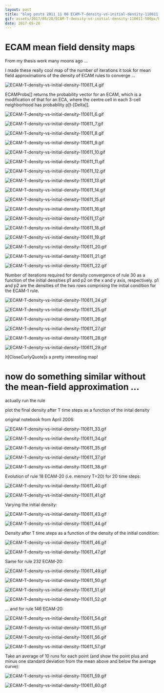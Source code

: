 ```yaml
---
layout: post
title: "blog posts 2011 11 06 ECAM-T-density-vs-initial-density-110611.nb"
gif: assets/2017/05/28/ECAM-T-density-vs-initial-density-110611-500px/ECAM-T-density-vs-initial-density-110611_29.gif
date: 2017-05-28
---
```


# ECAM mean field density maps

From my thesis work many moons ago ... 

I made these really cool map of the number of iterations it took for mean field approximations of the density of ECAM rules to converge ...

![ECAM-T-density-vs-initial-density-110611_4.gif](../../../assets/2017/05/28/ECAM-T-density-vs-initial-density-110611-500px/ECAM-T-density-vs-initial-density-110611_4.gif)

ECAMProbs[] returns the probability vector for an ECAM, which is a modification of that for an ECA, where the centre cell in each 3-cell neighborhood has probability p[t-\[Delta]].

![ECAM-T-density-vs-initial-density-110611_6.gif](../../../assets/2017/05/28/ECAM-T-density-vs-initial-density-110611-500px/ECAM-T-density-vs-initial-density-110611_6.gif)

![ECAM-T-density-vs-initial-density-110611_7.gif](../../../assets/2017/05/28/ECAM-T-density-vs-initial-density-110611-500px/ECAM-T-density-vs-initial-density-110611_7.gif)

![ECAM-T-density-vs-initial-density-110611_8.gif](../../../assets/2017/05/28/ECAM-T-density-vs-initial-density-110611-500px/ECAM-T-density-vs-initial-density-110611_8.gif)

![ECAM-T-density-vs-initial-density-110611_9.gif](../../../assets/2017/05/28/ECAM-T-density-vs-initial-density-110611-500px/ECAM-T-density-vs-initial-density-110611_9.gif)

![ECAM-T-density-vs-initial-density-110611_10.gif](../../../assets/2017/05/28/ECAM-T-density-vs-initial-density-110611-500px/ECAM-T-density-vs-initial-density-110611_10.gif)

![ECAM-T-density-vs-initial-density-110611_11.gif](../../../assets/2017/05/28/ECAM-T-density-vs-initial-density-110611-500px/ECAM-T-density-vs-initial-density-110611_11.gif)

![ECAM-T-density-vs-initial-density-110611_12.gif](../../../assets/2017/05/28/ECAM-T-density-vs-initial-density-110611-500px/ECAM-T-density-vs-initial-density-110611_12.gif)

![ECAM-T-density-vs-initial-density-110611_13.gif](../../../assets/2017/05/28/ECAM-T-density-vs-initial-density-110611-500px/ECAM-T-density-vs-initial-density-110611_13.gif)

![ECAM-T-density-vs-initial-density-110611_14.gif](../../../assets/2017/05/28/ECAM-T-density-vs-initial-density-110611-500px/ECAM-T-density-vs-initial-density-110611_14.gif)

![ECAM-T-density-vs-initial-density-110611_15.gif](../../../assets/2017/05/28/ECAM-T-density-vs-initial-density-110611-500px/ECAM-T-density-vs-initial-density-110611_15.gif)

![ECAM-T-density-vs-initial-density-110611_16.gif](../../../assets/2017/05/28/ECAM-T-density-vs-initial-density-110611-500px/ECAM-T-density-vs-initial-density-110611_16.gif)

![ECAM-T-density-vs-initial-density-110611_17.gif](../../../assets/2017/05/28/ECAM-T-density-vs-initial-density-110611-500px/ECAM-T-density-vs-initial-density-110611_17.gif)

![ECAM-T-density-vs-initial-density-110611_18.gif](../../../assets/2017/05/28/ECAM-T-density-vs-initial-density-110611-500px/ECAM-T-density-vs-initial-density-110611_18.gif)

![ECAM-T-density-vs-initial-density-110611_19.gif](../../../assets/2017/05/28/ECAM-T-density-vs-initial-density-110611-500px/ECAM-T-density-vs-initial-density-110611_19.gif)

![ECAM-T-density-vs-initial-density-110611_20.gif](../../../assets/2017/05/28/ECAM-T-density-vs-initial-density-110611-500px/ECAM-T-density-vs-initial-density-110611_20.gif)

![ECAM-T-density-vs-initial-density-110611_21.gif](../../../assets/2017/05/28/ECAM-T-density-vs-initial-density-110611-500px/ECAM-T-density-vs-initial-density-110611_21.gif)

![ECAM-T-density-vs-initial-density-110611_22.gif](../../../assets/2017/05/28/ECAM-T-density-vs-initial-density-110611-500px/ECAM-T-density-vs-initial-density-110611_22.gif)

Number of iterations required for density convergence of rule 30 as a function of the initial densities p1 and p2 on the x and y axis, respectively.  p1 and p2 are the densities of the two rows comprising the initial condition for the ECAM-1 rule.

![ECAM-T-density-vs-initial-density-110611_24.gif](../../../assets/2017/05/28/ECAM-T-density-vs-initial-density-110611-500px/ECAM-T-density-vs-initial-density-110611_24.gif)

![ECAM-T-density-vs-initial-density-110611_25.gif](../../../assets/2017/05/28/ECAM-T-density-vs-initial-density-110611-500px/ECAM-T-density-vs-initial-density-110611_25.gif)

![ECAM-T-density-vs-initial-density-110611_26.gif](../../../assets/2017/05/28/ECAM-T-density-vs-initial-density-110611-500px/ECAM-T-density-vs-initial-density-110611_26.gif)

![ECAM-T-density-vs-initial-density-110611_27.gif](../../../assets/2017/05/28/ECAM-T-density-vs-initial-density-110611-500px/ECAM-T-density-vs-initial-density-110611_27.gif)

![ECAM-T-density-vs-initial-density-110611_28.gif](../../../assets/2017/05/28/ECAM-T-density-vs-initial-density-110611-500px/ECAM-T-density-vs-initial-density-110611_28.gif)

![ECAM-T-density-vs-initial-density-110611_29.gif](../../../assets/2017/05/28/ECAM-T-density-vs-initial-density-110611-500px/ECAM-T-density-vs-initial-density-110611_29.gif)

It\[CloseCurlyQuote]s a pretty interesting map!

# now do something similar without the mean-field approximation ...

actually run the rule

plot the final density after T time steps as a function of the inital density

original notebook from April 2006:

![ECAM-T-density-vs-initial-density-110611_33.gif](../../../assets/2017/05/28/ECAM-T-density-vs-initial-density-110611-500px/ECAM-T-density-vs-initial-density-110611_33.gif)

![ECAM-T-density-vs-initial-density-110611_34.gif](../../../assets/2017/05/28/ECAM-T-density-vs-initial-density-110611-500px/ECAM-T-density-vs-initial-density-110611_34.gif)

![ECAM-T-density-vs-initial-density-110611_35.gif](../../../assets/2017/05/28/ECAM-T-density-vs-initial-density-110611-500px/ECAM-T-density-vs-initial-density-110611_35.gif)

![ECAM-T-density-vs-initial-density-110611_37.gif](../../../assets/2017/05/28/ECAM-T-density-vs-initial-density-110611-500px/ECAM-T-density-vs-initial-density-110611_37.gif)

![ECAM-T-density-vs-initial-density-110611_38.gif](../../../assets/2017/05/28/ECAM-T-density-vs-initial-density-110611-500px/ECAM-T-density-vs-initial-density-110611_38.gif)

Evolution of rule 18 ECAM-20 (i.e. memory T=20) for 20 time steps:

![ECAM-T-density-vs-initial-density-110611_40.gif](../../../assets/2017/05/28/ECAM-T-density-vs-initial-density-110611-500px/ECAM-T-density-vs-initial-density-110611_40.gif)

![ECAM-T-density-vs-initial-density-110611_41.gif](../../../assets/2017/05/28/ECAM-T-density-vs-initial-density-110611-500px/ECAM-T-density-vs-initial-density-110611_41.gif)

Varying the initial density:

![ECAM-T-density-vs-initial-density-110611_43.gif](../../../assets/2017/05/28/ECAM-T-density-vs-initial-density-110611-500px/ECAM-T-density-vs-initial-density-110611_43.gif)

![ECAM-T-density-vs-initial-density-110611_44.gif](../../../assets/2017/05/28/ECAM-T-density-vs-initial-density-110611-500px/ECAM-T-density-vs-initial-density-110611_44.gif)

Density after T time steps as a function of the density of the initial condition:

![ECAM-T-density-vs-initial-density-110611_46.gif](../../../assets/2017/05/28/ECAM-T-density-vs-initial-density-110611-500px/ECAM-T-density-vs-initial-density-110611_46.gif)

![ECAM-T-density-vs-initial-density-110611_47.gif](../../../assets/2017/05/28/ECAM-T-density-vs-initial-density-110611-500px/ECAM-T-density-vs-initial-density-110611_47.gif)

Same for rule 232 ECAM-20:

![ECAM-T-density-vs-initial-density-110611_49.gif](../../../assets/2017/05/28/ECAM-T-density-vs-initial-density-110611-500px/ECAM-T-density-vs-initial-density-110611_49.gif)

![ECAM-T-density-vs-initial-density-110611_50.gif](../../../assets/2017/05/28/ECAM-T-density-vs-initial-density-110611-500px/ECAM-T-density-vs-initial-density-110611_50.gif)

![ECAM-T-density-vs-initial-density-110611_51.gif](../../../assets/2017/05/28/ECAM-T-density-vs-initial-density-110611-500px/ECAM-T-density-vs-initial-density-110611_51.gif)

![ECAM-T-density-vs-initial-density-110611_52.gif](../../../assets/2017/05/28/ECAM-T-density-vs-initial-density-110611-500px/ECAM-T-density-vs-initial-density-110611_52.gif)

... and for rule 146 ECAM-20:

![ECAM-T-density-vs-initial-density-110611_54.gif](../../../assets/2017/05/28/ECAM-T-density-vs-initial-density-110611-500px/ECAM-T-density-vs-initial-density-110611_54.gif)

![ECAM-T-density-vs-initial-density-110611_55.gif](../../../assets/2017/05/28/ECAM-T-density-vs-initial-density-110611-500px/ECAM-T-density-vs-initial-density-110611_55.gif)

![ECAM-T-density-vs-initial-density-110611_56.gif](../../../assets/2017/05/28/ECAM-T-density-vs-initial-density-110611-500px/ECAM-T-density-vs-initial-density-110611_56.gif)

![ECAM-T-density-vs-initial-density-110611_57.gif](../../../assets/2017/05/28/ECAM-T-density-vs-initial-density-110611-500px/ECAM-T-density-vs-initial-density-110611_57.gif)

Take an average of 10 runs for each point (and show the point plus and minus one standard deviation from the mean above and below the average curve):

![ECAM-T-density-vs-initial-density-110611_59.gif](../../../assets/2017/05/28/ECAM-T-density-vs-initial-density-110611-500px/ECAM-T-density-vs-initial-density-110611_59.gif)

![ECAM-T-density-vs-initial-density-110611_60.gif](../../../assets/2017/05/28/ECAM-T-density-vs-initial-density-110611-500px/ECAM-T-density-vs-initial-density-110611_60.gif)

